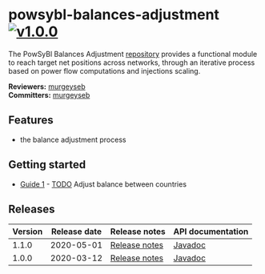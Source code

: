 # powsybl-balances-adjustment [![v1.0.0](https://img.shields.io/badge/-v1.0.0-blue.svg)](https://github.com/powsybl/powsybl-balances-adjustment/releases/tag/v1.0.0)
The PowSyBl Balances Adjustment [repository](https://github.com/powsybl/powsybl-balances-adjustment) provides a functional module to reach target net positions across networks, through an iterative process based on power flow computations and injections scaling.

**Reviewers:** [murgeyseb](https://github.com/murgeyseb)<br/>
**Committers:** [murgeyseb](https://github.com/murgeyseb)

## Features

-  the balance adjustment process

## Getting started

- [Guide 1](TOTO) - [TODO]() Adjust balance between countries

## Releases

| Version | Release date | Release notes | API documentation |
| ------- | ------------ | ------------- | ----------------- |
| 1.1.0 | 2020-05-01 | [Release notes](https://github.com/powsybl/powsybl-balances-adjustment/releases/tag/v1.1.0) | [Javadoc](https://javadoc.io/doc/com.powsybl/powsybl-core/1.1.0/index.html) |
| 1.0.0 | 2020-03-12 | [Release notes](https://github.com/powsybl/powsybl-balances-adjustment/releases/tag/v1.0.0) | [Javadoc](https://javadoc.io/doc/com.powsybl/powsybl-core/1.0.0/index.html) |
